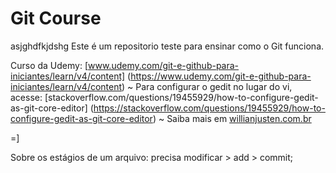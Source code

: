 # Git Course 
asjghdfkjdshg
Este é um repositorio teste para ensinar como o Git funciona.

Curso da Udemy: [www.udemy.com/git-e-github-para-iniciantes/learn/v4/content] (https://www.udemy.com/git-e-github-para-iniciantes/learn/v4/content)
~
Para configurar o gedit no lugar do vi, acesse: [stackoverflow.com/questions/19455929/how-to-configure-gedit-as-git-core-editor] (https://stackoverflow.com/questions/19455929/how-to-configure-gedit-as-git-core-editor)
~
Saiba mais em [willianjusten.com.br](http://willianjusten.com.br)
 
=]

Sobre os estágios de um arquivo: precisa modificar > add > commit;

